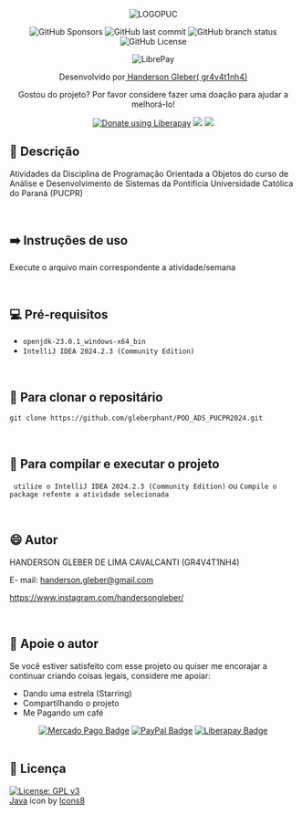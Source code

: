 <div  align="center">

![LOGOPUC](https://www.pucpr.br/wp-content/themes/pucpr/_assets/images/logo-pucpr-vermelha.svg)

![GitHub Sponsors](https://img.shields.io/github/sponsors/gleberphant)
![GitHub last commit](https://img.shields.io/github/last-commit/gleberphant/POO_ADS_PUCPR2024)
![GitHub branch status](https://img.shields.io/github/checks-status/gleberphant/POO_ADS_PUCPR2024/master)
![GitHub License](https://img.shields.io/github/license/gleberphant/POO_ADS_PUCPR2024)

![LibrePay](https://img.shields.io/liberapay/receives/gleberphant.svg?logo=liberapay)




Desenvolvido por<a href=biolivre.com.br/handersongleber> Handerson Gleber( gr4v4t1nh4) </a>


Gostou do projeto? Por favor considere fazer uma doação para ajudar a melhorá-lo!

<a href="https://liberapay.com/gleberphant/donate"><img alt="Donate using Liberapay" src="https://img.shields.io/badge/Liberapay-F6C915?logo=liberapay&logoColor=000&style=flat"></a>
<a href="http://link.mercadopago.com.br/handersongleber" ><img src="https://img.shields.io/badge/Mercado%20Pago-00B1EA?logo=mercadopago&logoColor=fff&style=flat"></a>
<a href="https://www.paypal.com/donate/?business=GZCPGEVTCZ8VW&no_recurring=0&currency_code=USD" ><img src="https://img.shields.io/badge/PayPal-003087?logo=paypal&logoColor=fff&style=flat"></a>


</div>



## 🐙 Descrição

Atividades da Disciplina de Programação Orientada a Objetos do curso de Análise e Desenvolvimento de Sistemas da Pontifícia Universidade Católica do Paraná (PUCPR)

<br>

## ➡️ Instruções de uso

Execute o arquivo main correspondente a atividade/semana

<br>

## 💻 Pré-requisitos

-  `openjdk-23.0.1_windows-x64_bin`
-  `IntelliJ IDEA 2024.2.3 (Community Edition)`

<br>

## 🚀 Para clonar o repositário

```
git clone https://github.com/gleberphant/POO_ADS_PUCPR2024.git
```

<br>

## 💾 Para compilar e executar o projeto

` utilize o IntelliJ IDEA 2024.2.3 (Community Edition)` ou `Compile o package refente a atividade selecionada`

<br>


## 😄 Autor

HANDERSON GLEBER DE LIMA CAVALCANTI (GR4V4T1NH4)

E- mail:  handerson.gleber@gmail.com

https://www.instagram.com/handersongleber/

<br>

## 🤝 Apoie o autor

Se você estiver satisfeito com esse projeto ou quiser me encorajar a continuar criando coisas legais, considere me apoiar:

- Dando uma estrela (Starring) 
- Compartilhando o projeto 
- Me Pagando um café  


<div align=center>

[![Mercado Pago Badge](https://img.shields.io/badge/Mercado%20Pago-00B1EA?logo=mercadopago&logoColor=fff&style=flat)]("http://link.mercadopago.com.br/handersongleber") 
[![PayPal Badge](https://img.shields.io/badge/PayPal-003087?logo=paypal&logoColor=fff&style=flat)]("https://www.paypal.com/donate/?business=GZCPGEVTCZ8VW&no_recurring=0&currency_code=USD")
[![Liberapay Badge](https://img.shields.io/badge/Liberapay-F6C915?logo=liberapay&logoColor=000&style=flat)](https://liberapay.com/gleberphant/donate)
<br><br>
</div>

## 📝 Licença

[![License: GPL v3](https://img.shields.io/badge/License-GPLv3-blue.svg)](https://www.gnu.org/licenses/gpl-3.0)
<br>
<a target="_blank" href="https://icons8.com/icon/FBycNmdwUQz1/java">Java</a> icon by <a target="_blank" href="https://icons8.com">Icons8</a>


